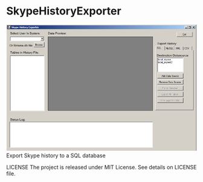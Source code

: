 SkypeHistoryExporter
====================
![SkypeHistoryExporter](/screenshots/screenshot.png "SkypeHistoryExporter")
Export Skype history to a SQL database


LICENSE
The project is released under MIT License. See details on LICENSE file.